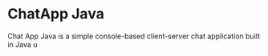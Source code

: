 <h1>ChatApp Java</h1>
<p>
  Chat App Java is a simple console-based client-server chat application built in Java u
</p> 
